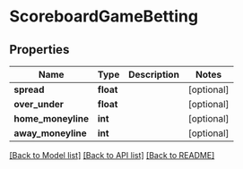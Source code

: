 # ScoreboardGameBetting

## Properties
Name | Type | Description | Notes
------------ | ------------- | ------------- | -------------
**spread** | **float** |  | [optional] 
**over_under** | **float** |  | [optional] 
**home_moneyline** | **int** |  | [optional] 
**away_moneyline** | **int** |  | [optional] 

[[Back to Model list]](../README.md#documentation-for-models) [[Back to API list]](../README.md#documentation-for-api-endpoints) [[Back to README]](../README.md)


